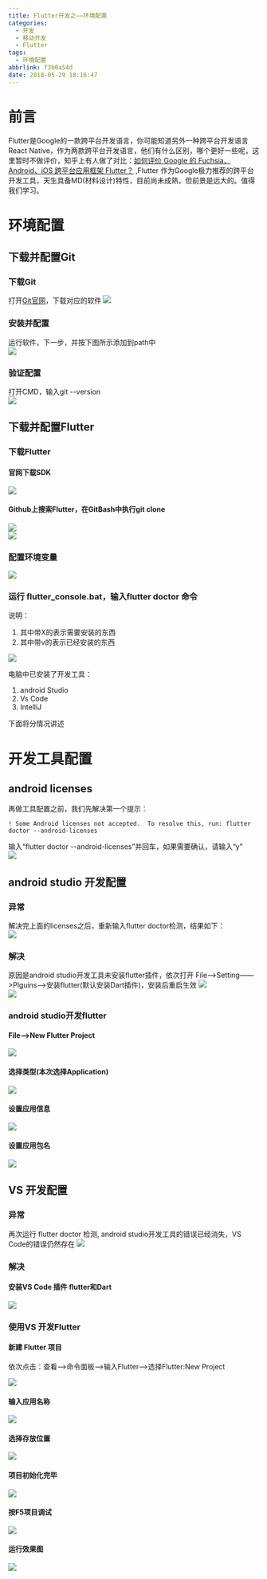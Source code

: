 ```yaml
---
title: Flutter开发之——环境配置
categories:
  - 开发
  - 移动开发
  - Flutter
tags:
  - 环境配置
abbrlink: f3b0a54d
date: 2018-05-29 18:16:47
---
```

# 前言
Flutter是Google的一款跨平台开发语言，你可能知道另外一种跨平台开发语言React Native，作为两款跨平台开发语言，他们有什么区别，哪个更好一些呢，这里暂时不做评价，知乎上有人做了对比：[如何评价 Google 的 Fuchsia、Android、iOS 跨平台应用框架 Flutter？][1] ,Flutter 作为Google极力推荐的跨平台开发工具，天生具备MD(材料设计)特性，目前尚未成熟，但前景是远大的。值得我们学习。

<!--more-->

# 环境配置

## 下载并配置Git
### 下载Git
打开[Git官网][3]，下载对应的软件
![][4] 
### 安装并配置
运行软件，下一步，并按下图所示添加到path中   
![][5]  
### 验证配置
打开CMD，输入git --version  
![][6]  

## 下载并配置Flutter
### 下载Flutter
#### 官网下载SDK
![][7] 
#### Github上搜索Flutter，在GitBash中执行git clone
![][8]    
![][9]  
### 配置环境变量
![][10] 
### 运行 flutter_console.bat，输入flutter doctor 命令 
说明：   
 
1. 其中带X的表示需要安装的东西
2. 其中带v的表示已经安装的东西 

![][11] 

电脑中已安装了开发工具：  

1. android Studio
2. Vs Code
3. IntelliJ 

下面将分情况讲述 

# 开发工具配置
## android licenses
再做工具配置之前，我们先解决第一个提示：    

	! Some Android licenses not accepted.  To resolve this, run: flutter doctor --android-licenses

输入“flutter doctor --android-licenses”并回车，如果需要确认，请输入“y”  
![][12]    
## android studio 开发配置 
### 异常
解决完上面的licenses之后，重新输入flutter doctor检测，结果如下：  
![][13]  
### 解决
原因是android studio开发工具未安装flutter插件，依次打开 File——>Setting——>Plguins——>安装flutter(默认安装Dart插件)，安装后重启生效
![][14]  
![][15]  
### android studio开发flutter  
#### File——>New Flutter Project 
![][17] 
#### 选择类型(本次选择Application)
![][18]  
#### 设置应用信息
![][19] 
#### 设置应用包名
![][20]  
## VS 开发配置
### 异常
再次运行 flutter doctor 检测,  android studio开发工具的错误已经消失，VS Code的错误仍然存在
![][21]  
### 解决 
#### 安装VS Code 插件 flutter和Dart  
![][22]  
### 使用VS 开发Flutter
#### 新建 Flutter 项目
依次点击：查看——>命令面板——>输入Flutter——>选择Flutter:New Project

![][23]  
#### 输入应用名称
![][24] 
#### 选择存放位置
![][25]  
#### 项目初始化完毕 
![][26]  

#### 按F5项目调试
![][27] 
#### 运行效果图
![][28]  



[1]: https://www.zhihu.com/question/50156415
[2]: https://www.git-scm.com/download/
[3]: https://www.git-scm.com/download/
[4]: https://cdn.jsdelivr.net/gh/pgzxc/CDN/blog-image/flutter-git-download.png
[5]: https://cdn.jsdelivr.net/gh/pgzxc/CDN/blog-image/flutter-git-config.png
[6]: https://cdn.jsdelivr.net/gh/pgzxc/CDN/blog-image/flutter-git-version.png
[7]: https://cdn.jsdelivr.net/gh/pgzxc/CDN/blog-image/flutter-sdk.png
[8]: https://cdn.jsdelivr.net/gh/pgzxc/CDN/blog-image/flutter-github.png 
[9]: https://cdn.jsdelivr.net/gh/pgzxc/CDN/blog-image/flutter-git-clone.png
[10]: https://cdn.jsdelivr.net/gh/pgzxc/CDN/blog-image/flutter-path.png
[11]: https://cdn.jsdelivr.net/gh/pgzxc/CDN/blog-image/flutter-doctor.png
[12]: https://cdn.jsdelivr.net/gh/pgzxc/CDN/blog-image/flutter-doctor-licence.png
[13]: https://cdn.jsdelivr.net/gh/pgzxc/CDN/blog-image/flutter-docotr-as.png
[14]: https://cdn.jsdelivr.net/gh/pgzxc/CDN/blog-image/as-flutter-plug.png
[15]: https://cdn.jsdelivr.net/gh/pgzxc/CDN/blog-image/as-dart-plug.png
[16]: https://cdn.jsdelivr.net/gh/pgzxc/CDN/blog-image/as-flutter-application.png
[17]: https://cdn.jsdelivr.net/gh/pgzxc/CDN/blog-image/as-flutter.png
[18]: https://cdn.jsdelivr.net/gh/pgzxc/CDN/blog-image/as-flutter-new.png
[19]: https://cdn.jsdelivr.net/gh/pgzxc/CDN/blog-image/as-flutter-application.png
[20]: https://cdn.jsdelivr.net/gh/pgzxc/CDN/blog-image/as-flutter-package.png
[21]: https://cdn.jsdelivr.net/gh/pgzxc/CDN/blog-image/as-flutter-down.png
[22]: https://cdn.jsdelivr.net/gh/pgzxc/CDN/blog-image/vs-flutter-plugin.png
[23]: https://cdn.jsdelivr.net/gh/pgzxc/CDN/blog-image/vs-new-flutter.png
[24]: https://cdn.jsdelivr.net/gh/pgzxc/CDN/blog-image/vs-flutter-new.png
[25]: https://cdn.jsdelivr.net/gh/pgzxc/CDN/blog-image/vs-flutter-filder.png
[26]: https://cdn.jsdelivr.net/gh/pgzxc/CDN/blog-image/vs-flutter-done.png
[27]: https://cdn.jsdelivr.net/gh/pgzxc/CDN/blog-image/vs-flutter-f5.png
[28]: https://cdn.jsdelivr.net/gh/pgzxc/CDN/blog-image/vs-flutter-run.png
